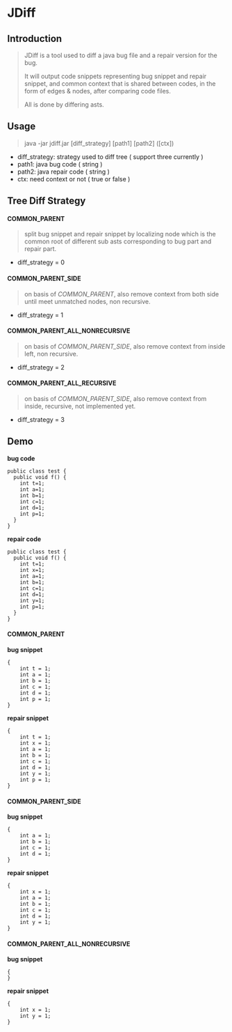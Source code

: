 # JDiff

## Introduction

> JDiff is a tool used to diff a java bug file and a repair version for the bug.  
> 
> It will output code snippets representing bug snippet and repair snippet, and common context that is shared between codes, in the form of edges & nodes, after comparing code files. 
> 
> All is done by differing asts.

## Usage

> java -jar jdiff.jar [diff_strategy] [path1] [path2] ([ctx])
+ diff_strategy: strategy used to diff tree ( support three currently )
+ path1: java bug code ( string )
+ path2: java repair code ( string )
+ ctx: need context or not ( true or false )

## Tree Diff Strategy
#### COMMON_PARENT
> split bug snippet and repair snippet by localizing node which is the common root of different sub asts corresponding to bug part and repair part.

+ diff_strategy = 0

#### COMMON_PARENT_SIDE
> on basis of *COMMON_PARENT*, also remove context from both side until meet unmatched nodes, non recursive.
+ diff_strategy = 1

#### COMMON_PARENT_ALL_NONRECURSIVE
> on basis of *COMMON_PARENT_SIDE*, also remove context from inside left, non recursive.
+ diff_strategy = 2

#### COMMON_PARENT_ALL_RECURSIVE
> on basis of *COMMON_PARENT_SIDE*, also remove context from inside, recursive, not implemented yet.
+ diff_strategy = 3

## Demo
**bug code**
```aidl
public class test {
  public void f() {
    int t=1;
    int a=1;
    int b=1;
    int c=1;
    int d=1;
    int p=1;
  }
}
```
**repair code**
```aidl
public class test {
  public void f() {
    int t=1;
    int x=1;
    int a=1;
    int b=1;
    int c=1;
    int d=1;
    int y=1;
    int p=1;
  }
}
```
#### COMMON_PARENT
**bug snippet**
```aidl
{
    int t = 1;
    int a = 1;
    int b = 1;
    int c = 1;
    int d = 1;
    int p = 1;
}
```

**repair snippet**
```aidl
{
    int t = 1;
    int x = 1;
    int a = 1;
    int b = 1;
    int c = 1;
    int d = 1;
    int y = 1;
    int p = 1;
}
```

#### COMMON_PARENT_SIDE
**bug snippet**
```aidl
{
    int a = 1;
    int b = 1;
    int c = 1;
    int d = 1;
}
```
**repair snippet**
```aidl
{
    int x = 1;
    int a = 1;
    int b = 1;
    int c = 1;
    int d = 1;
    int y = 1;
}
```

#### COMMON_PARENT_ALL_NONRECURSIVE
**bug snippet**
```aidl
{
}
```

**repair snippet**
```aidl
{
    int x = 1;
    int y = 1;
}
```